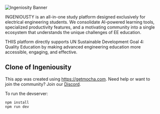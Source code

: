 ![Ingeniosity Banner](https://files.oaiusercontent.com/file_0000000013c061f89f1b2daca35d2918/mnt/data/A_2D_digital_graphic_design_banner_showcases_the_n.png)


INGENIOUSTY  is an all-in-one study platform designed exclusively for electrical engineering students. We consolidate AI-powered learning tools, specialized productivity features, and a motivating community into a single ecosystem that understands the unique challenges of EE education.

THIIS platform directly supports UN Sustainable Development Goal 4: Quality Education by making advanced engineering education more accessible, engaging, and effective.







## Clone of Ingeniousity

This app was created using https://getmocha.com.
Need help or want to join the community? Join our [Discord](https://discord.gg/shDEGBSe2d).

To run the devserver:
```
npm install
npm run dev
```
